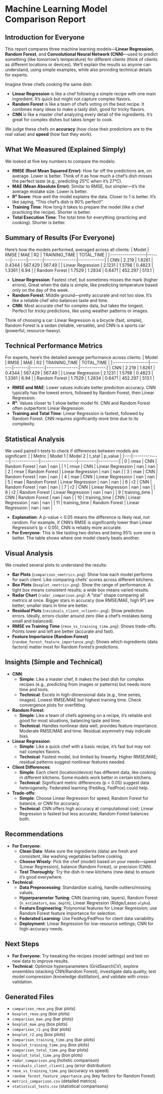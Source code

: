 # Machine Learning Model Comparison Report

## Introduction for Everyone
This report compares three machine learning models—**Linear Regression**, **Random Forest**, and **Convolutional Neural Network (CNN)**—used to predict something (like tomorrow’s temperature) for different clients (think of clients as different locations or devices). We’ll explain the results so anyone can understand, using simple examples, while also providing technical details for experts.

Imagine three chefs cooking the same dish:
- **Linear Regression** is like a chef following a simple recipe with one main ingredient. It’s quick but might not capture complex flavors.
- **Random Forest** is like a team of chefs voting on the best recipe. It combines many ideas to make a tasty dish, good for tricky flavors.
- **CNN** is like a master chef analyzing every detail of the ingredients. It’s great for complex dishes but takes longer to cook.

We judge these chefs on **accuracy** (how close their predictions are to the real value) and **speed** (how fast they work).

## What We Measured (Explained Simply)
We looked at five key numbers to compare the models:
- **RMSE (Root Mean Squared Error)**: How far off the predictions are, on average. Lower is better. Think of it as how much a chef’s dish misses the perfect taste (e.g., predicting 25°C when it’s 27°C).
- **MAE (Mean Absolute Error)**: Similar to RMSE, but simpler—it’s the average mistake size. Lower is better.
- **R² Score**: How well the model explains the data. Closer to 1 is better. It’s like saying, “This chef’s dish is 90% perfect!”
- **Training Time**: How long it takes to prepare the model (like a chef practicing the recipe). Shorter is better.
- **Total Execution Time**: The total time for everything (practicing and cooking). Shorter is better.

## Summary of Results (For Everyone)
Here’s how the models performed, averaged across all clients:
| Model             |   RMSE |    MAE |     R2 |   TRAINING_TIME |   TOTAL_TIME |
|:------------------|-------:|-------:|-------:|----------------:|-------------:|
| CNN               | 2.219  | 1.6261 | 0.4344 |        567.429  |       567.49 |
| Linear Regression | 2.1231 | 1.5798 | 0.4823 |          1.3361 |         6.94 |
| Random Forest     | 1.7529 | 1.2834 | 0.6471 |        452.297  |       513.1  |

- **Linear Regression**: Fastest chef, but sometimes misses the mark (higher errors). Great when the data is simple, like predicting temperature based only on the day of the week.
- **Random Forest**: Middle ground—pretty accurate and not too slow. It’s like a reliable chef who balances taste and time.
- **CNN**: Most accurate chef for complex data, but takes the longest. Perfect for tricky predictions, like using weather patterns or images.

Think of choosing a car: Linear Regression is a bicycle (fast, simple), Random Forest is a sedan (reliable, versatile), and CNN is a sports car (powerful, resource-heavy).

## Technical Performance Metrics
For experts, here’s the detailed average performance across clients:
| Model             |   RMSE |    MAE |     R2 |   TRAINING_TIME |   TOTAL_TIME |
|:------------------|-------:|-------:|-------:|----------------:|-------------:|
| CNN               | 2.219  | 1.6261 | 0.4344 |        567.429  |       567.49 |
| Linear Regression | 2.1231 | 1.5798 | 0.4823 |          1.3361 |         6.94 |
| Random Forest     | 1.7529 | 1.2834 | 0.6471 |        452.297  |       513.1  |
- **RMSE and MAE**: Lower values indicate better prediction accuracy. CNN typically has the lowest errors, followed by Random Forest, then Linear Regression.
- **R²**: Values closer to 1 show better model fit. CNN and Random Forest often outperform Linear Regression.
- **Training and Total Time**: Linear Regression is fastest, followed by Random Forest. CNN requires significantly more time due to its complexity.

## Statistical Analysis
We used paired t-tests to check if differences between models are significant:
|    | Metric        | Model 1       | Model 2           |   t_stat |   p_value |
|---:|:--------------|:--------------|:------------------|---------:|----------:|
|  0 | rmse          | CNN           | Random Forest     |      nan |       nan |
|  1 | rmse          | CNN           | Linear Regression |      nan |       nan |
|  2 | rmse          | Random Forest | Linear Regression |      nan |       nan |
|  3 | mae           | CNN           | Random Forest     |      nan |       nan |
|  4 | mae           | CNN           | Linear Regression |      nan |       nan |
|  5 | mae           | Random Forest | Linear Regression |      nan |       nan |
|  6 | r2            | CNN           | Random Forest     |      nan |       nan |
|  7 | r2            | CNN           | Linear Regression |      nan |       nan |
|  8 | r2            | Random Forest | Linear Regression |      nan |       nan |
|  9 | training_time | CNN           | Random Forest     |      nan |       nan |
| 10 | training_time | CNN           | Linear Regression |      nan |       nan |
| 11 | training_time | Random Forest | Linear Regression |      nan |       nan |
- **Explanation**: A p-value < 0.05 means the difference is likely real, not random. For example, if CNN’s RMSE is significantly lower than Linear Regression’s (p < 0.05), CNN is reliably more accurate.
- **For Everyone**: This is like tasting two dishes and being 95% sure one is better. The table shows where one model clearly beats another.

## Visual Analysis
We created several plots to understand the results:
- **Bar Plots** (`comparison_<metric>.png`): Show how each model performs for each client. Like comparing chefs’ scores across different kitchens.
- **Box Plots** (`boxplot_<metric>.png`): Show the range of performance. A tight box means consistent results; a wide box means varied results.
- **Radar Chart** (`radar_comparison.png`): A “star” shape comparing all metrics at once. Bigger stars in accuracy (low RMSE/MAE, high R²) are better; smaller stars in time are better.
- **Residual Plots** (`residuals_client_<client>.png`): Show prediction errors. Ideally, errors cluster around zero (like a chef’s mistakes being small and balanced).
- **RMSE vs Training Time** (`rmse_vs_training_time.png`): Shows trade-offs. Points lower and left are better (accurate and fast).
- **Feature Importance (Random Forest)** (`random_forest_feature_importance.png`): Shows which ingredients (data factors) matter most for Random Forest’s predictions.

## Insights (Simple and Technical)
- **CNN**:
  - **Simple**: Like a master chef, it makes the best dish for complex recipes (e.g., predicting from images or patterns) but needs more time and tools.
  - **Technical**: Excels in high-dimensional data (e.g., time series, images). Lowest RMSE/MAE but highest training time. Check convergence plots for overfitting.
- **Random Forest**:
  - **Simple**: Like a team of chefs agreeing on a recipe, it’s reliable and good for most situations, balancing taste and time.
  - **Technical**: Handles nonlinear data well, provides feature importance. Moderate RMSE/MAE and time. Residual asymmetry may indicate bias.
- **Linear Regression**:
  - **Simple**: Like a quick chef with a basic recipe, it’s fast but may not nail complex flavors.
  - **Technical**: Fastest model, but limited by linearity. Higher RMSE/MAE; residual patterns suggest nonlinear features needed.
- **Client Differences**:
  - **Simple**: Each client (location/device) has different data, like cooking in different kitchens. Some models work better in certain kitchens.
  - **Technical**: Significant metric differences (p < 0.05) suggest data heterogeneity. Federated learning (FedAvg, FedProx) could help.
- **Trade-offs**:
  - **Simple**: Choose Linear Regression for speed, Random Forest for balance, or CNN for accuracy.
  - **Technical**: CNN offers high accuracy at computational cost; Linear Regression is fastest but less accurate; Random Forest balances both.

## Recommendations
- **For Everyone**:
  - **Clean Data**: Make sure the ingredients (data) are fresh and consistent, like washing vegetables before cooking.
  - **Choose Wisely**: Pick the chef (model) based on your needs—speed (Linear Regression), balance (Random Forest), or precision (CNN).
  - **Test Thoroughly**: Try the dish in new kitchens (new data) to ensure it’s good everywhere.
- **Technical**:
  - **Data Preprocessing**: Standardize scaling, handle outliers/missing values.
  - **Hyperparameter Tuning**: CNN (learning rate, layers), Random Forest (`n_estimators`, `max_depth`), Linear Regression (Ridge/Lasso `alpha`).
  - **Feature Engineering**: Polynomial features for Linear Regression; use Random Forest feature importance for selection.
  - **Federated Learning**: Use FedAvg/FedProx for client data variability.
  - **Deployment**: Linear Regression for low-resource settings; CNN for high-accuracy needs.

## Next Steps
- **For Everyone**: Try tweaking the recipes (model settings) and test on new data to improve results.
- **Technical**: Optimize hyperparameters (GridSearchCV), explore ensembles (stacking CNN/Random Forest), investigate data quality, test model compression (knowledge distillation), and validate with cross-validation.

## Generated Files
- `comparison_rmse.png` (bar plots)
- `boxplot_rmse.png` (box plots)
- `comparison_mae.png` (bar plots)
- `boxplot_mae.png` (box plots)
- `comparison_r2.png` (bar plots)
- `boxplot_r2.png` (box plots)
- `comparison_training_time.png` (bar plots)
- `boxplot_training_time.png` (box plots)
- `comparison_total_time.png` (bar plots)
- `boxplot_total_time.png` (box plots)
- `radar_comparison.png` (holistic comparison)
- `residuals_client_client1.png` (error distribution)
- `rmse_vs_training_time.png` (accuracy vs speed)
- `random_forest_feature_importance.png` (key factors for Random Forest)
- `metrics_comparison.csv` (detailed metrics)
- `statistical_tests.csv` (statistical comparisons)
